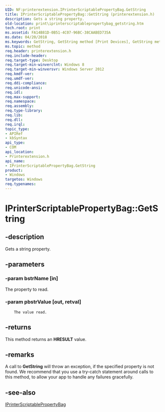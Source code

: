 ```yaml
---
UID: NF:printerextension.IPrinterScriptablePropertyBag.GetString
title: IPrinterScriptablePropertyBag::GetString (printerextension.h)
description: Gets a string property.
old-location: print\iprinterscriptablepropertybag_getstring.htm
tech.root: print
ms.assetid: FA14B81D-0B51-4C07-96BC-38CAABED735A
ms.date: 04/20/2018
ms.keywords: GetString, GetString method [Print Devices], GetString method [Print Devices],IPrinterScriptablePropertyBag interface, IPrinterScriptablePropertyBag interface [Print Devices],GetString method, IPrinterScriptablePropertyBag.GetString, IPrinterScriptablePropertyBag::GetString, print.iprinterscriptablepropertybag_getstring, printerextension/IPrinterScriptablePropertyBag::GetString
ms.topic: method
req.header: printerextension.h
req.include-header: 
req.target-type: Desktop
req.target-min-winverclnt: Windows 8
req.target-min-winversvr: Windows Server 2012
req.kmdf-ver: 
req.umdf-ver: 
req.ddi-compliance: 
req.unicode-ansi: 
req.idl: 
req.max-support: 
req.namespace: 
req.assembly: 
req.type-library: 
req.lib: 
req.dll: 
req.irql: 
topic_type:
- APIRef
- kbSyntax
api_type:
- COM
api_location:
- Printerextension.h
api_name:
- IPrinterScriptablePropertyBag.GetString
product:
- Windows
targetos: Windows
req.typenames: 
---
```


# IPrinterScriptablePropertyBag::GetString


## -description


Gets a string property.


## -parameters




### -param bstrName [in]

The property to read.


### -param pbstrValue [out, retval]

        The value read.


## -returns



This method returns an <b>HRESULT</b> value.




## -remarks



A call to <b>GetString</b> will throw an exception, if the specified property is not found. We recommend that you use a try-catch statement around calls to this method, to allow your app to handle any failures gracefully.




## -see-also




<a href="https://docs.microsoft.com/windows-hardware/drivers/ddi/content/printerextension/nn-printerextension-iprinterscriptablepropertybag">IPrinterScriptablePropertyBag</a>
 

 

